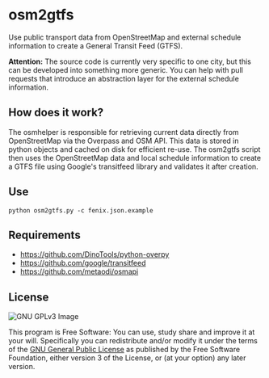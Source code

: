 osm2gtfs
========

Use public transport data from OpenStreetMap and external schedule information to create a General Transit Feed (GTFS).

**Attention:** The source code is currently very specific to one city, but this can be developed into something more generic.
You can help with pull requests that introduce an abstraction layer for the external schedule information.

How does it work?
-----------------

The osmhelper is responsible for retrieving current data directly from OpenStreetMap
via the Overpass and OSM API.
This data is stored in python objects and cached on disk for efficient re-use.
The osm2gtfs script then uses the OpenStreetMap data and local schedule information
to create a GTFS file using Google's transitfeed library and validates it after creation.

Use
------------

    python osm2gtfs.py -c fenix.json.example

Requirements
------------
* https://github.com/DinoTools/python-overpy
* https://github.com/google/transitfeed
* https://github.com/metaodi/osmapi

License
-------

![GNU GPLv3 Image](https://www.gnu.org/graphics/gplv3-127x51.png)

This program is Free Software: You can use, study share and improve it at your
will. Specifically you can redistribute and/or modify it under the terms of the
[GNU General Public License](https://www.gnu.org/licenses/gpl.html) as
published by the Free Software Foundation, either version 3 of the License, or
(at your option) any later version.

